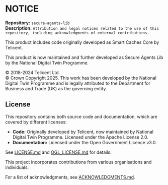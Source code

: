 # NOTICE

**Repository:** `secure-agents-lib`  
**Description:** `Attribution and legal notices related to the use of this repository, including acknowledgments of external contributions.`  
<!-- SPDX-License-Identifier: OGL-UK-3.0 -->

This product includes code originally developed as Smart Caches Core
by Telicent.

This product is now maintained and further developed as Secure Agents Lib
by the National Digital Twin Programme.

© 2018-2024 Telicent Ltd.  
© Crown Copyright 2025. This work has been developed by the National Digital Twin Programme and is legally attributed to the Department for Business and Trade (UK) as the governing entity.

## License
This repository contains both source code and documentation, which are covered by different licenses:
- **Code:** Originally developed by Telicent, now maintained by National Digital Twin Programme. Licensed under the Apache License 2.0.
- **Documentation:** Licensed under the Open Government Licence v3.0.

See [LICENSE.md](LICENSE.md) and [OGL_LICENSE.md](OGL_LICENSE.md) for details.

This project incorporates contributions from various organisations and individuals.

For a list of acknowledgments, see [ACKNOWLEDGMENTS.md](ACKNOWLEDGEMENTS.md).  
